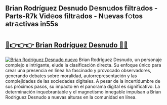 ## Brian Rodríguez Desnudo D𝚎sn𝚞dos filtr𝚊dos - Parts-R7k Vid𝚎os filtr𝚊dos - N𝚞evas f𝚘tos atr𝚊ctivas in55s

# <h2><a href="http://mb7c6rj.tromn.icu/?c=Brian+Rodr%c3%adguez+Desnudo">🔗👉👉👉 Brian Rodríguez Desnudo 🔗🔗</a></h2>

[![Brian Rodríguez Desnudo nuevo](https://i.imgur.com/pEAQMta.gif)](http://mb7c6rj.tromn.icu/?c=Brian+Rodr%c3%adguez+Desnudo)
Brian Rodríguez Desnudo, un personaje complejo e intrigante, elude la clasificación directa. Su enfoque único para crear una presencia en línea ha fascinado y provocado observadores, generando debates sobre moralidad, autorrepresentación y las complejidades de las sociedades digitales. A pesar de la incertidumbre de sus próximos pasos, su impacto en el panorama digital es significativo. La determinación inquebrantable y el magnetismo innegable impulsan a Brian Rodríguez Desnudo a nuevas alturas en la comunidad en línea.
